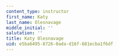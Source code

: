 ```yaml
---
content_type: instructor
first_name: Katy
last_name: Olesnavage
middle_initial: ''
salutation: ''
title: Katy Olesnavage
uid: e5ba6495-8726-0ada-d16f-681ecba1f6df
---
```

